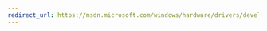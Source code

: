 ```yaml
---
redirect_url: https://msdn.microsoft.com/windows/hardware/drivers/develop/signing-a-driver-for-public-release
---
```

